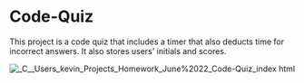 # Code-Quiz

This project is a code quiz that includes a timer that also deducts time for incorrect answers. It also stores users' initials and scores.



![_C__Users_kevin_Projects_Homework_June%2022_Code-Quiz_index html](https://user-images.githubusercontent.com/84198162/123027654-34e21700-d3ac-11eb-8da2-202d6e16981b.png)
